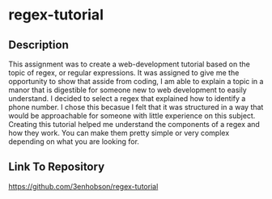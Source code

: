 # regex-tutorial

## Description

This assignment was to create a web-development tutorial based on the topic of regex, or regular expressions. It was assigned to give me the opportunity to show that asside from coding, I am able to explain a topic in a manor that is digestible for someone new to web development to easily understand. I decided to select a regex that explained how to identify a phone number. I chose this becasue I felt that it was structured in a way that would be approachable for someone with little experience on this subject. Creating this tutorial helped me understand the components of a regex and how they work. You can make them pretty simple or very complex depending on what you are looking for.

## Link To Repository

https://github.com/3enhobson/regex-tutorial

